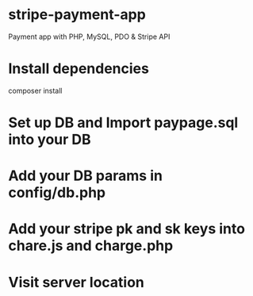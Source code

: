 # stripe-payment-app
Payment app with PHP, MySQL, PDO &amp; Stripe API

# Install dependencies
composer install

# Set up DB and Import paypage.sql into your DB

# Add your DB params in config/db.php

# Add your stripe pk and sk keys into chare.js and charge.php

# Visit server location
